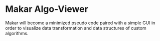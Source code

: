 # Makar Algo-Viewer

Makar will become a minimized pseudo code paired with a simple GUI in order to visualize data transformation and data structures of custom algorithms.
 
